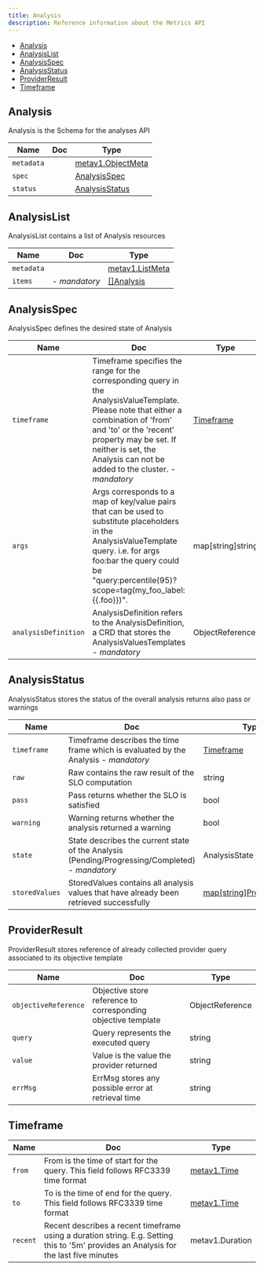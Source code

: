 ```yaml
---
title: Analysis
description: Reference information about the Metrics API
---
```


<!-- TOC -->
- [Analysis](#Analysis)
- [AnalysisList](#AnalysisList)
- [AnalysisSpec](#AnalysisSpec)
- [AnalysisStatus](#AnalysisStatus)
- [ProviderResult](#ProviderResult)
- [Timeframe](#Timeframe)

<a id='Analysis'></a>
## Analysis

Analysis is the Schema for the analyses API

Name     | Doc    | Type                                                                                                        
-------- | --- | ------------------------------------------------------------------------------------------------------------
`metadata` |  | [metav1.ObjectMeta](https://kubernetes.io/docs/reference/generated/kubernetes-api/v1.20/#objectmeta-v1-meta)
`spec    ` |  | [AnalysisSpec](#AnalysisSpec)                                                                               
`status  ` |  | [AnalysisStatus](#AnalysisStatus)                                                                           

<a id='AnalysisList'></a>
## AnalysisList

AnalysisList contains a list of Analysis resources

Name     | Doc    | Type                                                                                                    
-------- | --- | --------------------------------------------------------------------------------------------------------
`metadata` |  | [metav1.ListMeta](https://kubernetes.io/docs/reference/generated/kubernetes-api/v1.20/#listmeta-v1-meta)
`items   ` |  - *mandatory*  | [[]Analysis](#Analysis)                                                                                 

<a id='AnalysisSpec'></a>
## AnalysisSpec

AnalysisSpec defines the desired state of Analysis

Name               | Doc                                                                                                                                                                                                                                                    | Type                   
------------------ | ------------------------------------------------------------------------------------------------------------------------------------------------------------------------------------------------------------------------------------------------------ | -----------------------
`timeframe         ` | Timeframe specifies the range for the corresponding query in the AnalysisValueTemplate. Please note that either a combination of 'from' and 'to' or the 'recent' property may be set. If neither is set, the Analysis can not be added to the cluster. - *mandatory*  | [Timeframe](#Timeframe)
`args              ` | Args corresponds to a map of key/value pairs that can be used to substitute placeholders in the AnalysisValueTemplate query. i.e. for args foo:bar the query could be "query:percentile(95)?scope=tag(my_foo_label:{{.foo}})".                         | map[string]string      
`analysisDefinition` | AnalysisDefinition refers to the AnalysisDefinition, a CRD that stores the AnalysisValuesTemplates                                                                                                                                                     - *mandatory*  | ObjectReference        

<a id='AnalysisStatus'></a>
## AnalysisStatus

AnalysisStatus stores the status of the overall analysis returns also pass or warnings

Name         | Doc                                                                                     | Type                                        
------------ | --------------------------------------------------------------------------------------- | --------------------------------------------
`timeframe   ` | Timeframe describes the time frame which is evaluated by the Analysis                   - *mandatory*  | [Timeframe](#Timeframe)                     
`raw         ` | Raw contains the raw result of the SLO computation                                      | string                                      
`pass        ` | Pass returns whether the SLO is satisfied                                               | bool                                        
`warning     ` | Warning returns whether the analysis returned a warning                                 | bool                                        
`state       ` | State describes the current state of the Analysis (Pending/Progressing/Completed)       - *mandatory*  | AnalysisState                               
`storedValues` | StoredValues contains all analysis values that have already been retrieved successfully | [map[string]ProviderResult](#ProviderResult)

<a id='ProviderResult'></a>
## ProviderResult

ProviderResult stores reference of already collected provider query associated to its objective template

Name               | Doc                                                           | Type           
------------------ | ------------------------------------------------------------- | ---------------
`objectiveReference` | Objective store reference to corresponding objective template | ObjectReference
`query             ` | Query represents the executed query                           | string         
`value             ` | Value is the value the provider returned                      | string         
`errMsg            ` | ErrMsg stores any possible error at retrieval time            | string         

<a id='Timeframe'></a>
## Timeframe

Name   | Doc                                                                                                                                   | Type                                                                                            
------ | ------------------------------------------------------------------------------------------------------------------------------------- | ------------------------------------------------------------------------------------------------
`from  ` | From is the time of start for the query. This field follows RFC3339 time format                                                       | [metav1.Time](https://kubernetes.io/docs/reference/generated/kubernetes-api/v1.20/#time-v1-meta)
`to    ` | To is the time of end for the query. This field follows RFC3339 time format                                                           | [metav1.Time](https://kubernetes.io/docs/reference/generated/kubernetes-api/v1.20/#time-v1-meta)
`recent` | Recent describes a recent timeframe using a duration string. E.g. Setting this to '5m' provides an Analysis for the last five minutes | metav1.Duration                                                                                 

